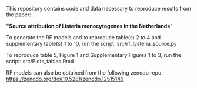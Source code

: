 This repository contains code and data necessary to reproduce results from the paper:

**"Source attribution of Listeria monocytogenes in the Netherlands"**

To generate the RF models and to reproduce table(s) 2 to 4 and supplementary table(s) 1 to 10, run the script: src/rf_lysteria_source.py

To reproduce table 5, Figure 1 and Supplementary Figures 1 to 3, run the script: src/Plots_tables.Rmd

RF models can also be obtained from the following zenodo repo: https://zenodo.org/doi/10.5281/zenodo.12515149 
 
